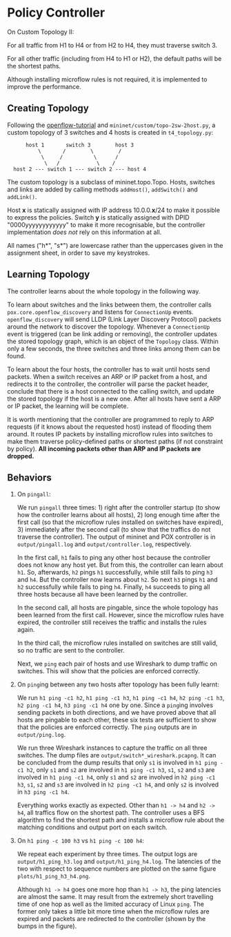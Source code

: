 # Policy Controller

On Custom Topology II:

For all traffic from H1 to H4 or from H2 to H4, they must traverse switch 3.

For all other traffic (including from H4 to H1 or H2), the default paths will be the shortest paths.

Although installing microflow rules is not required, it is implemented to improve the performance.

## Creating Topology

Following the [openflow-tutorial](https://github.com/mininet/openflow-tutorial/wiki/Router-Exercise) and `mininet/custom/topo-2sw-2host.py`, a custom topology of 3 switches and 4 hosts is created in `t4_topology.py`:

```
      host 1       switch 3        host 3
          \       /        \        /
           \     /          \      /
            \   /            \    /
  host 2 --- switch 1 --- switch 2 --- host 4
```

The custom topology is a subclass of mininet.topo.Topo. Hosts, switches and links are added by calling methods `addHost()`, `addSwitch()` and `addLink()`.

Host __x__ is statically assigned with IP address 10.0.0.__x__/24 to make it possible to express the policies. Switch __y__ is statically assigned with DPID "0000yyyyyyyyyyyy" to make it more recognisable, but the controller implementation *does not* rely on this information at all.

All names ("h\*", "s\*") are lowercase rather than the uppercases given in the assignment sheet, in order to save my keystrokes.

## Learning Topology

The controller learns about the whole topology in the following way.

To learn about switches and the links between them, the controller calls `pox.core.openflow_discovery` and listens for `ConnectionUp` events. `openflow_discovery` will send LLDP (Link Layer Discovery Protocol) packets around the network to discover the topology. Whenever a `ConnectionUp` event is triggered (can be link adding or removing), the controller updates the stored topology graph, which is an object of the `Topology` class. Within only a few seconds, the three switches and three links among them can be found.

To learn about the four hosts, the controller has to wait until hosts send packets. When a switch receives an ARP or IP packet from a host, and redirects it to the controller, the controller will parse the packet header, conclude that there is a host connected to the calling switch, and update the stored topology if the host is a new one. After all hosts have sent a ARP or IP packet, the learning will be complete.

It is worth mentioning that the controller are programmed to reply to ARP requests (if it knows about the requested host) instead of flooding them around. It routes IP packets by installing microflow rules into switches to make them traverse policy-defined paths or shortest paths (if not constraint by policy). **All incoming packets other than ARP and IP packets are dropped.**

## Behaviors

1. On `pingall`:

    We run `pingall` three times: 1) right after the controller startup (to show how the controller learns about all hosts), 2) long enough time after the first call (so that the microflow rules installed on switches have expired), 3) immediately after the second call (to show that the traffics do not traverse the controller). The output of mininet and POX controller is in `output/pingall.log` and `output/controller.log`, respectively.

    In the first call, `h1` fails to ping any other host because the controller does not know any host yet. But from this, the controller can learn about `h1`. So, afterwards, `h2` pings `h1` successfully, while still fails to ping `h3` and `h4`. But the controller now learns about `h2`. So next `h3` pings `h1` and `h2` successfully while fails to ping `h4`. Finally, `h4` succeeds to ping all three hosts because all have been learned by the controller.

    In the second call, all hosts are pingable, since the whole topology has been learned from the first call. However, since the microflow rules have expired, the controller still receives the traffic and installs the rules again.

    In the third call, the microflow rules installed on switches are still valid, so no traffic are sent to the controller.

    Next, we `ping` each pair of hosts and use Wireshark to dump traffic on switches. This will show that the policies are enforced correctly.

2. On `ping`ing between any two hosts after topology has been fully learnt:

    We run `h1 ping -c1 h2`, `h1 ping -c1 h3`, `h1 ping -c1 h4`, `h2 ping -c1 h3`, `h2 ping -c1 h4`, `h3 ping -c1 h4` one by one. Since a `ping`ing involves sending packets in both directions, and we have proved above that all hosts are pingable to each other, these six tests are sufficient to show that the policies are enforced correctly. The `ping` outputs are in `output/ping.log`.

    We run three Wireshark instances to capture the traffic on all three switches. The dump files are `output/switch*_wireshark.pcapng`. It can be concluded from the dump results that only `s1` is involved in `h1 ping -c1 h2`, only `s1` and `s2` are involved in `h1 ping -c1 h3`, `s1`, `s2` and `s3` are involved in `h1 ping -c1 h4`, only `s1` and `s2` are involved in `h2 ping -c1 h3`, `s1`, `s2` and `s3` are involved in `h2 ping -c1 h4`, and only `s2` is involved in `h3 ping -c1 h4`. 

    Everything works exactly as expected. Other than `h1 -> h4` and `h2 -> h4`, all traffics flow on the shortest path. The controller uses a BFS algorithm to find the shortest path and installs a microflow rule about the matching conditions and output port on each switch.

3. On `h1 ping -c 100 h3` vs `h1 ping -c 100 h4`:
 
    We repeat each experiment by three times. The output logs are `output/h1_ping_h3.log` and `output/h1_ping_h4.log`. The latencies of the two with respect to sequence numbers are plotted on the same figure `plots/h1_ping_h3_h4.png`.

    Although `h1 -> h4` goes one more hop than `h1 -> h3`, the ping latencies are almost the same. It may result from the extremely short travelling time of one hop as well as the limited accuracy of Linux `ping`. The former only takes a little bit more time when the microflow rules are expired and packets are redirected to the controller (shown by the bumps in the figure).

